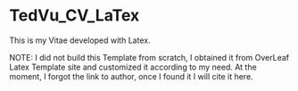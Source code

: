 # TedVu_CV_LaTex
This is my Vitae developed with Latex. 

NOTE: I did not build this Template from scratch, I obtained it from OverLeaf Latex Template site and customized it according to my need. At the moment, I forgot the link to author, once I found it I will cite it here. 
